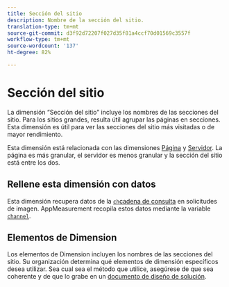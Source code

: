 ```yaml
---
title: Sección del sitio
description: Nombre de la sección del sitio.
translation-type: tm+mt
source-git-commit: d3f92d72207f027d35f81a4ccf70d01569c3557f
workflow-type: tm+mt
source-wordcount: '137'
ht-degree: 82%

---
```



# Sección del sitio

La dimensión “Sección del sitio” incluye los nombres de las secciones del sitio. Para los sitios grandes, resulta útil agrupar las páginas en secciones. Esta dimensión es útil para ver las secciones del sitio más visitadas o de mayor rendimiento.

Esta dimensión está relacionada con las dimensiones [Página](page.md) y [Servidor](server.md). La página es más granular, el servidor es menos granular y la sección del sitio está entre los dos.

## Rellene esta dimensión con datos

Esta dimensión recupera datos de la [`ch`cadena de consulta](/help/implement/validate/query-parameters.md) en solicitudes de imagen. AppMeasurement recopila estos datos mediante la variable [`channel`](/help/implement/vars/page-vars/channel.md).

## Elementos de Dimension

Los elementos de Dimension incluyen los nombres de las secciones del sitio. Su organización determina qué elementos de dimensión específicos desea utilizar. Sea cual sea el método que utilice, asegúrese de que sea coherente y de que lo grabe en un [documento de diseño de solución](/help/implement/prepare/solution-design.md).
